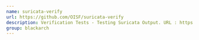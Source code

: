 ```yaml
---
name: suricata-verify
url: https://github.com/OISF/suricata-verify
description: Verification Tests - Testing Suricata Output. URL : https://github.com/OISF/suricata-verify Groups : blackarch blackarch-misc blackarch-ids
group: blackarch
---
```

